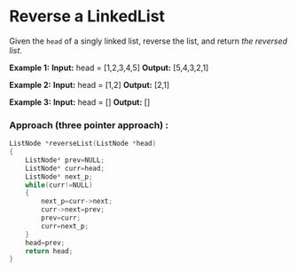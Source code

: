 # Reverse a LinkedList

Given the `head` of a singly linked list, reverse the list, and return *the reversed list*.

**Example 1:**
**Input:** head = [1,2,3,4,5]
**Output:** [5,4,3,2,1]

**Example 2:**
**Input:** head = [1,2]
**Output:** [2,1]

**Example 3:**
**Input:** head = []
**Output:** []

### Approach (three pointer approach) :

```cpp
ListNode *reverseList(ListNode *head)
{
    ListNode* prev=NULL;
    ListNode* curr=head;
    ListNode* next_p;
    while(curr!=NULL)
    {
        next_p=curr->next;
        curr->next=prev;
        prev=curr;
        curr=next_p;
    }
    head=prev;
    return head;
}
```
